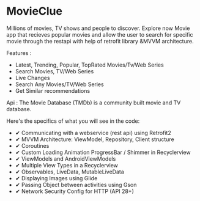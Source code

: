 # MovieClue
Millions of movies, TV shows and people to discover. Explore now
Movie app that recieves popular movies and allow the user to search for specific
movie through the restapi with help of retrofit library &MVVM architecture. 

Features :
   * Latest, Trending, Popular, TopRated Movies/Tv/Web Series
   * Search Movies, TV/Web Series
   * Live Changes
   * Search Any Movies/TV/Web Series
   * Get Similar recommendations
          
Api : The Movie Database (TMDb) is a community built movie and TV database.

Here's the specifics of what you will see in the code:
  * ✔ Communicating with a webservice (rest api) using Retrofit2
  * ✔ MVVM Architecture: ViewModel, Repository, Client structure
  * ✔ Coroutines
  * ✔ Custom Loading Animation ProgressBar / Shimmer in Recyclerview
  * ✔ ViewModels and AndroidViewModels
  * ✔ Multiple View Types in a Recyclerview
  * ✔ Observables, LiveData, MutableLiveData
  * ✔ Displaying Images using Glide
  * ✔ Passing Object between activities using Gson
  * ✔ Network Security Config for HTTP (API 28+)
